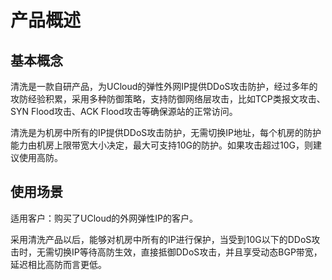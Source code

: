 

# 产品概述

## 基本概念

清洗是一款自研产品，为UCloud的弹性外网IP提供DDoS攻击防护，经过多年的攻防经验积累，采用多种防御策略，支持防御网络层攻击，比如TCP类报文攻击、SYN
Flood攻击、ACK Flood攻击等确保源站的正常访问。

清洗是为机房中所有的IP提供DDoS攻击防护，无需切换IP地址，每个机房的防护能力由机房上限带宽大小决定，最大可支持10G的防护。如果攻击超过10G，则建议使用高防。

## 使用场景

适用客户：购买了UCloud的外网弹性IP的客户。

采用清洗产品以后，能够对机房中所有的IP进行保护，当受到10G以下的DDoS攻击时，无需切换IP等待高防生效，直接抵御DDoS攻击，并且享受动态BGP带宽，延迟相比高防而言更低。
